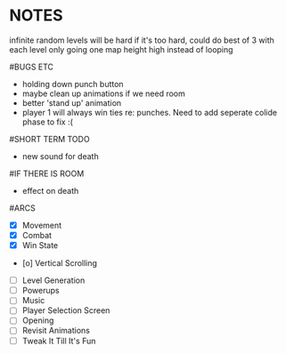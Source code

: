 NOTES
=====

infinite random levels will be hard
if it's too hard,
could do best of 3 with each level only going one map height high
instead of looping

#BUGS ETC
- holding down punch button
- maybe clean up animations if we need room
- better 'stand up' animation
- player 1 will always win ties re: punches. Need to add seperate colide phase to fix :(

#SHORT TERM TODO 
- new sound for death

#IF THERE IS ROOM
- effect on death

#ARCS
- [x] Movement
- [x] Combat
- [x] Win State
- [o] Vertical Scrolling
- [ ] Level Generation
- [ ] Powerups
- [ ] Music
- [ ] Player Selection Screen
- [ ] Opening
- [ ] Revisit Animations
- [ ] Tweak It Till It's Fun
